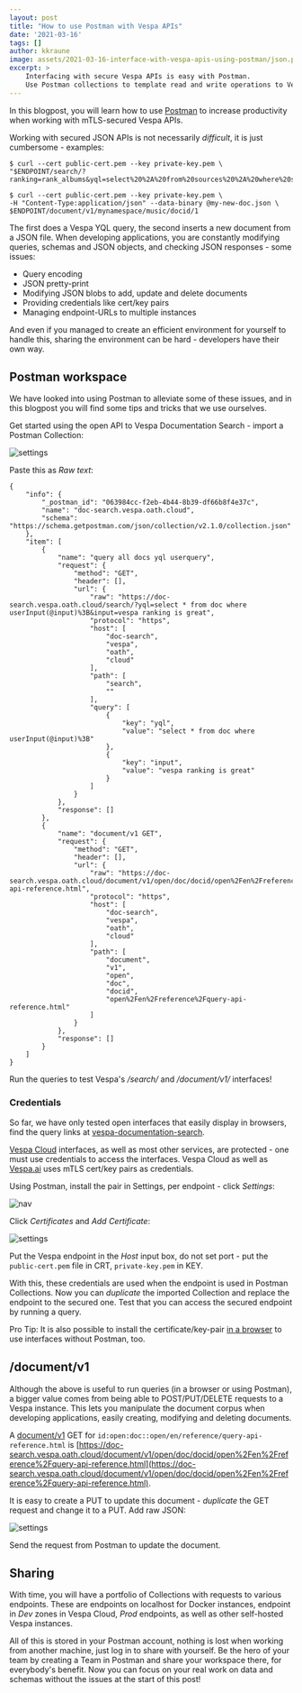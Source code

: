 ```yaml
---
layout: post
title: "How to use Postman with Vespa APIs"
date: '2021-03-16'
tags: []
author: kkraune
image: assets/2021-03-16-interface-with-vespa-apis-using-postman/json.png
excerpt: >
    Interfacing with secure Vespa APIs is easy with Postman.
    Use Postman collections to template read and write operations to Vespa.
---
```


In this blogpost, you will learn how to use [Postman](https://www.postman.com/downloads/)
to increase productivity when working with mTLS-secured Vespa APIs.

Working with secured JSON APIs is not necessarily _difficult_, it is just cumbersome - examples:

    $ curl --cert public-cert.pem --key private-key.pem \
    "$ENDPOINT/search/?ranking=rank_albums&yql=select%20%2A%20from%20sources%20%2A%20where%20sddocname%20contains%20%22music%22%3B"

    $ curl --cert public-cert.pem --key private-key.pem \
    -H "Content-Type:application/json" --data-binary @my-new-doc.json \
    $ENDPOINT/document/v1/mynamespace/music/docid/1

The first does a Vespa YQL query, the second inserts a new document from a JSON file.
When developing applications, you are constantly modifying queries, schemas and JSON objects,
and checking JSON responses - some issues:

* Query encoding
* JSON pretty-print
* Modifying JSON blobs to add, update and delete documents
* Providing credentials like cert/key pairs
* Managing endpoint-URLs to multiple instances

And even if you managed to create an efficient environment for yourself to handle this,
sharing the environment can be hard - developers have their own way.



## Postman workspace
We have looked into using Postman to alleviate some of these issues,
and in this blogpost you will find some tips and tricks that we use ourselves.

Get started using the open API to Vespa Documentation Search -
import a Postman Collection:

![settings](/assets/2021-03-16-interface-with-vespa-apis-using-postman/collection.png)

Paste this as _Raw text_: 

```
{
	"info": {
		"_postman_id": "063984cc-f2eb-4b44-8b39-df66b8f4e37c",
		"name": "doc-search.vespa.oath.cloud",
		"schema": "https://schema.getpostman.com/json/collection/v2.1.0/collection.json"
	},
	"item": [
		{
			"name": "query all docs yql userquery",
			"request": {
				"method": "GET",
				"header": [],
				"url": {
					"raw": "https://doc-search.vespa.oath.cloud/search/?yql=select * from doc where userInput(@input)%3B&input=vespa ranking is great",
					"protocol": "https",
					"host": [
						"doc-search",
						"vespa",
						"oath",
						"cloud"
					],
					"path": [
						"search",
						""
					],
					"query": [
						{
							"key": "yql",
							"value": "select * from doc where userInput(@input)%3B"
						},
						{
							"key": "input",
							"value": "vespa ranking is great"
						}
					]
				}
			},
			"response": []
		},
		{
			"name": "document/v1 GET",
			"request": {
				"method": "GET",
				"header": [],
				"url": {
					"raw": "https://doc-search.vespa.oath.cloud/document/v1/open/doc/docid/open%2Fen%2Freference%2Fquery-api-reference.html",
					"protocol": "https",
					"host": [
						"doc-search",
						"vespa",
						"oath",
						"cloud"
					],
					"path": [
						"document",
						"v1",
						"open",
						"doc",
						"docid",
						"open%2Fen%2Freference%2Fquery-api-reference.html"
					]
				}
			},
			"response": []
		}
	]
}
```

Run the queries to test Vespa's _/search/_ and _/document/v1/_ interfaces!



### Credentials
So far, we have only tested open interfaces that easily display in browsers, find the query links at
[vespa-documentation-search](https://github.com/vespa-engine/sample-apps/tree/master/vespa-cloud/vespa-documentation-search).

[Vespa Cloud](https://cloud.vespa.ai/) interfaces,
as well as most other services, are protected -
one must use credentials to access the interfaces.
Vespa Cloud as well as [Vespa.ai](https://vespa.ai/) uses mTLS cert/key pairs as credentials.

Using Postman, install the pair in Settings, per endpoint - click _Settings_:

![nav](/assets/2021-03-16-interface-with-vespa-apis-using-postman/navigate-to-settings.png)

Click _Certificates_ and _Add Certificate_:

![settings](/assets/2021-03-16-interface-with-vespa-apis-using-postman/settings.png)

Put the Vespa endpoint in the _Host_ input box, do not set port - 
put the `public-cert.pem` file in CRT, `private-key.pem` in KEY.

With this, these credentials are used when the endpoint is used in Postman Collections.
Now you can _duplicate_ the imported Collection and replace the endpoint to the secured one.
Test that you can access the secured endpoint by running a query.

Pro Tip: It is also possible to install the certificate/key-pair
[in a browser](https://cloud.vespa.ai/en/security-model.html#using-a-browser)
to use interfaces without Postman, too.



## /document/v1
Although the above is useful to run queries (in a browser or using Postman),
a bigger value comes from being able to POST/PUT/DELETE requests to a Vespa instance.
This lets you manipulate the document corpus when developing applications,
easily creating, modifying and deleting documents.

A [document/v1](https://docs.vespa.ai/en/document-v1-api-guide.html) GET for
`id:open:doc::open/en/reference/query-api-reference.html` is
[https://doc-search.vespa.oath.cloud/document/v1/open/doc/docid/open%2Fen%2Freference%2Fquery-api-reference.html](https://doc-search.vespa.oath.cloud/document/v1/open/doc/docid/open%2Fen%2Freference%2Fquery-api-reference.html).

It is easy to create a PUT to update this document - _duplicate_ the GET request and change it to a PUT.
Add raw JSON:

![settings](/assets/2021-03-16-interface-with-vespa-apis-using-postman/put.png)

Send the request from Postman to update the document.



## Sharing
With time, you will have a portfolio of Collections with requests to various endpoints.
These are endpoints on localhost for Docker instances, endpoint in _Dev_ zones in Vespa Cloud,
_Prod_ endpoints, as well as other self-hosted Vespa instances.

All of this is stored in your Postman account,
nothing is lost when working from another machine, just log in to share with yourself.
Be the hero of your team by creating a Team in Postman and share your workspace there, for everybody's benefit.
Now you can focus on your real work on data and schemas without the issues at the start of this post!
